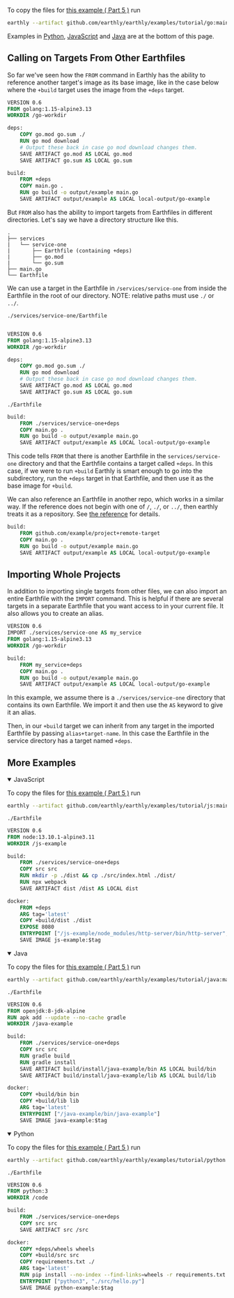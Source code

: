 To copy the files for [this example ( Part 5 )](https://github.com/earthly/earthly/tree/main/examples/tutorial/go/part5) run

```bash
earthly --artifact github.com/earthly/earthly/examples/tutorial/go:main+part5/part5 ./part5
```

Examples in [Python](#more-examples), [JavaScript](#more-examples) and [Java](#more-examples) are at the bottom of this page.

## Calling on Targets From Other Earthfiles

So far we've seen how the `FROM` command in Earthly has the ability to reference another target's image as its base image, like in the case below where the `+build` target uses the image from the `+deps` target.

```Dockerfile
VERSION 0.6
FROM golang:1.15-alpine3.13
WORKDIR /go-workdir

deps:
    COPY go.mod go.sum ./
    RUN go mod download
    # Output these back in case go mod download changes them.
    SAVE ARTIFACT go.mod AS LOCAL go.mod
    SAVE ARTIFACT go.sum AS LOCAL go.sum

build:
    FROM +deps
    COPY main.go .
    RUN go build -o output/example main.go
    SAVE ARTIFACT output/example AS LOCAL local-output/go-example

```

But `FROM` also has the ability to import targets from Earthfiles in different directories. Let's say we have a directory structure like this.

```
.
├── services
|   └── service-one
|       ├── Earthfile (containing +deps)
|       ├── go.mod
|       └── go.sum
├── main.go
└── Earthfile

```
We can use a target in the Earthfile in `/services/service-one` from inside the Earthfile in the root of our directory. NOTE: relative paths must use `./` or `../`.

`./services/service-one/Earthfile`

```Dockerfile

VERSION 0.6
FROM golang:1.15-alpine3.13
WORKDIR /go-workdir

deps:
    COPY go.mod go.sum ./
    RUN go mod download
    # Output these back in case go mod download changes them.
    SAVE ARTIFACT go.mod AS LOCAL go.mod
    SAVE ARTIFACT go.sum AS LOCAL go.sum
```

`./Earthfile`

```Dockerfile
build:
    FROM ./services/service-one+deps
    COPY main.go .
    RUN go build -o output/example main.go
    SAVE ARTIFACT output/example AS LOCAL local-output/go-example
```
This code tells `FROM` that there is another Earthfile in  the `services/service-one` directory and that the Earthfile  contains a target called `+deps`. In this case, if we were to run `+build` Earthly is smart enough to go into the subdirectory, run the  `+deps` target in that Earthfile, and then use it as the base image for `+build`.

We can also reference an Earthfile in another repo, which works in a similar way. If the reference does not begin with one of `/`, `./`, or `../`, then earthly treats it as a repository.  See [the reference](../earthfile#from) for details.

```Dockerfile
build:
    FROM github.com/example/project+remote-target
    COPY main.go .
    RUN go build -o output/example main.go
    SAVE ARTIFACT output/example AS LOCAL local-output/go-example
```

## Importing Whole Projects
In addition to importing single targets from other files, we can also import an entire Earthfile with the `IMPORT` command. This is helpful if there are several targets in a separate Earthfile that you want access to in your current file. It also allows you to create an alias.

```Dockerfile
VERSION 0.6
IMPORT ./services/service-one AS my_service
FROM golang:1.15-alpine3.13
WORKDIR /go-workdir

build:
    FROM my_service+deps
    COPY main.go .
    RUN go build -o output/example main.go
    SAVE ARTIFACT output/example AS LOCAL local-output/go-example
```
In this example, we assume there is a `./services/service-one` directory that contains its own Earthfile. We import it and then use the `AS` keyword to give it an alias.

Then, in our `+build` target we can inherit from any target in the imported Earthfile by passing `alias+target-name`. In this case the Earthfile in the service directory has a target named `+deps`.

## More Examples

<details open>
<summary>JavaScript</summary>

To copy the files for [this example ( Part 5 )](https://github.com/earthly/earthly/tree/main/examples/tutorial/js/part5) run

```bash
earthly --artifact github.com/earthly/earthly/examples/tutorial/js:main+part5/part5 ./part5
```

`./Earthfile`

```Dockerfile
VERSION 0.6
FROM node:13.10.1-alpine3.11
WORKDIR /js-example

build:
    FROM ./services/service-one+deps
    COPY src src
    RUN mkdir -p ./dist && cp ./src/index.html ./dist/
    RUN npx webpack
    SAVE ARTIFACT dist /dist AS LOCAL dist

docker:
    FROM +deps
    ARG tag='latest'
    COPY +build/dist ./dist
    EXPOSE 8080
    ENTRYPOINT ["/js-example/node_modules/http-server/bin/http-server", "./dist"]
    SAVE IMAGE js-example:$tag
```

</details>

<details open>
<summary>Java</summary>

To copy the files for [this example ( Part 5 )](https://github.com/earthly/earthly/tree/main/examples/tutorial/java/part5) run

```bash
earthly --artifact github.com/earthly/earthly/examples/tutorial/java:main+part5/part5 ./part5
```


`./Earthfile`

```Dockerfile
VERSION 0.6
FROM openjdk:8-jdk-alpine
RUN apk add --update --no-cache gradle
WORKDIR /java-example

build:
    FROM ./services/service-one+deps
    COPY src src
    RUN gradle build
    RUN gradle install
    SAVE ARTIFACT build/install/java-example/bin AS LOCAL build/bin
    SAVE ARTIFACT build/install/java-example/lib AS LOCAL build/lib

docker:
    COPY +build/bin bin
    COPY +build/lib lib
    ARG tag='latest'
    ENTRYPOINT ["/java-example/bin/java-example"]
    SAVE IMAGE java-example:$tag
```

</details>

<details open>
<summary>Python</summary>

To copy the files for [this example ( Part 5 )](https://github.com/earthly/earthly/tree/main/examples/tutorial/python/part5) run

```bash
earthly --artifact github.com/earthly/earthly/examples/tutorial/python:main+part5/part5 ./part5
```

`./Earthfile`

```Dockerfile
VERSION 0.6
FROM python:3
WORKDIR /code

build:
    FROM ./services/service-one+deps
    COPY src src
    SAVE ARTIFACT src /src

docker:
    COPY +deps/wheels wheels
    COPY +build/src src
    COPY requirements.txt ./
    ARG tag='latest'
    RUN pip install --no-index --find-links=wheels -r requirements.txt
    ENTRYPOINT ["python3", "./src/hello.py"]
    SAVE IMAGE python-example:$tag
```

</details>
